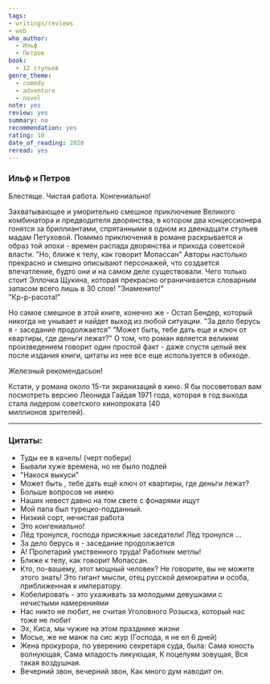 ```yaml
---
tags: 
- writings/reviews
- web
who_author:
  - Ильф
  - Петров
book:
  - 12 стульев
genre_theme:
  - comedy
  - adventure
  - novel
note: yes
review: yes
summary: no
recommendation: yes
rating: 10
date_of_reading: 2020
reread: yes
---
```

### Ильф и Петров

Блестяще. Чистая работа. Конгениально!

Захватывающее и уморительно смешное приключение Великого комбинатора и предводителя дворянства, в котором два концессионера гонятся за бриллиантами, спрятанными в одном из двенадцати стульев мадам Петуховой.
Помимо приключения в романе раскрывается и образ той эпохи - времен распада дворянства и прихода советской власти.
"Но, ближе к телу, как говорит Мопассан"
Авторы настолько прекрасно и смешно описывают персонажей, что создается впечатление, будто они и на самом деле существовали.
Чего только стоит Эллочка Щукина, которая прекрасно ограничивается словарным запасом всего лишь в 30 слов!
"Знаменито!"  
"Кр-р-расота!"  

Но самое смешное в этой книге, конечно же - Остап Бендер, который никогда не унывает и найдет выход из любой ситуации.
"За дело берусь я - заседание продолжается"
"Может быть, тебе дать еще и ключ от квартиры, где деньги лежат?"
О том, что роман является великим произведением говорит один простой факт - даже спустя целый век после издания книги, цитаты из нее все еще используется в обиходе.

Железный рекомендасьон!

Кстати, у романа около 15-ти экранизаций в кино. Я бы посоветовал вам посмотреть версию Леонида Гайдая 1971 года, которая в год выхода стала лидером советского кинопроката (40  
миллионов зрителей).  

---
### Цитаты:

- Туды ее в качель! (черт побери)
- Бывали хуже времена, но не было подлей
- "Накося выкуси"
- Может быть , тебе дать ещё ключ от квартиры, где деньги лежат?
- Больше вопросов не имею
- Наших невест давно на том свете с фонарями ищут
- Мой папа был турецко-подданный.
- Низкий сорт, нечистая работа
- Это конгениально!
- Лёд тронулся, господа присяжные заседатели! Лёд тронулся ...
- За дело берусь я - заседание продолжается
- А! Пролетарий умственного труда! Работник метлы!
- Ближе к телу, как говорит Мопассан.
- Кто, по-вашему, этот мощный человек? Не говорите, вы не можете этого знать! Это гигант мысли, отец русской демократии и особа, приближенная к императору.
- Кобелировать - это ухаживать за молодыми девушками с нечистыми намерениями
- Нас никто не любит, не считая Уголовного Розыска, который нас тоже не любит
- Эх, Киса, мы чужие на этом празднике жизни
- Мосье, же не манж па сис жур (Господа, я не ел 6 дней)
- Жена прокурора, по уверению секретаря суда, была:
  Сама юность волнующая,
  Сама младость ликующая,
  К поцелуям зовущая,
  Вся такая воздушная.
- Вечерний звон, вечерний звон, 
  Как много дум наводит он.